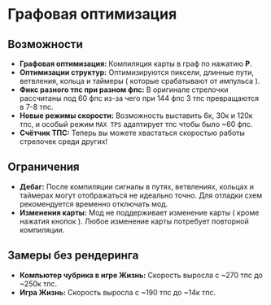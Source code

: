 # Графовая оптимизация

## Возможности
-  **Графовая оптимизация:**  Компиляция карты в граф по нажатию **P**.
- **Оптимизации структур:** Оптимизируются пиксели, длинные пути, ветвления, кольца и таймеры ( которые срабатывают от импульса ).
-  **Фикс разного тпс при разном фпс:** В оригинале стрелочки рассчитаны под 60 фпс из-за чего при 144 фпс 3 тпс превращаются в 7-8 тпс.
- **Новые режимы скорости:** Возможность выставить 6к, 30к и 120к тпс, и особый режим `MAX TPS` адаптирует тпс чтобы было ~60 фпс.
- **Счётчик ТПС:** Теперь вы можете хвастаться скоростью работы стрелочек среди других!

## Ограничения
- **Дебаг:** После компиляции сигналы в путях, ветвлениях, кольцах и таймерах могут отображаться не идеально точно. Для отладки схем рекомендуется временно отключать мод.
- **Изменения карты:** Мод не поддерживает изменение карты ( кроме нажатия кнопок ). Любое изменение карты потребует повторной компиляции.

## Замеры без рендеринга
- **Компьютер чубрика в игре Жизнь:** Скорость выросла с ~270 тпс до ~250к тпс.
- **Игра Жизнь:** Скорость выросла с ~190 тпс до ~14к тпс.

